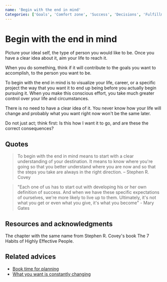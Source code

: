 ```yaml
---
name: 'Begin with the end in mind'
Categories: ['Goals', 'Comfort zone', 'Success', 'Decisions', 'Fulfillment', 'Planning', 'Refactor', 'Future']
---
```

# Begin with the end in mind

Picture your ideal self, the type of person you would like to be. Once you have a clear idea about it, aim your life to reach it.

When you do something, think if it will contribute to the goals you want to accomplish,  to the person you want to be.

To begin with the end in mind is to visualize your life, career, or a specific project the way that you want it to end up being before you actually begin pursuing it. When you make this conscious effort, you take much greater control over your life and circumstances.

There is no need to have a clear idea of it. You never know how your life will change and probably what you want right now won't be the same later.

Do not just act; think first: Is this how I want it to go, and are these the correct consequences?

## Quotes

> To begin with the end in mind means to start with a clear understanding of your destination. It means to know where you're going so that you better understand where you are now and so that the steps you take are always in the right direction. – Stephen R. Covey

> "Each one of us has to start out with developing his or her own definition of success. And when we have these specific expectations of ourselves, we're more likely to live up to them. Ultimately, it's not what you get or even what you give, it's what you become" - Mary Gates

## Resources and acknowledgments

The chapter with the same name from Stephen R. Covey's book The 7 Habits of Highly Effective People.

## Related advices

- [Book time for planning](Book%20time%20for%20planning/index.md)
- [What you want is constantly changing](What%20you%20want%20is%20constantly%20changing/index.md)
